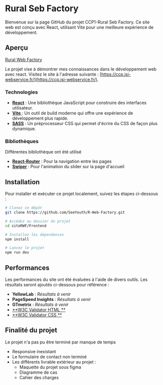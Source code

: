 # Rural Seb Factory

Bienvenue sur la page GitHub du projet CCP1-Rural Seb Factory. Ce site web est conçu avec React, utilisant Vite pour une meilleure expérience de développement.

## Aperçu

[Rural Web Factory](https://ccp.jsi-webservice.fr/)

Le projet vise à démontrer mes connaissances dans le développement web avec react. Visitez le site à l'adresse suivante : [https://ccp.jsi-webservice.fr/](https://ccp.jsi-webservice.fr/).

### Technologies

- [**React**](https://fr.react.dev/) : Une bibliothèque JavaScript pour construire des interfaces utilisateur.
- [**Vite** ](https://vitejs.dev/) : Un outil de build moderne qui offre une expérience de développement plus rapide.
- [**SASS**](https://sass-lang.com/) : Un préprocesseur CSS qui permet d'écrire du CSS de façon plus dynamique.

### Bibliothèques

Différentes bibliothèque ont été utilisé

- [**React-Router**](https://reactrouter.com/en/main) : Pour la navigation entre les pages
- [**Swiper**](https://swiperjs.com/react) : Pour l'animation du slider sur la page d'accueil

## Installation

Pour installer et exécuter ce projet localement, suivez les étapes ci-dessous :

```bash
# Clonez ce dépôt
git clone https://github.com/SeeYouth/R-Web-Factory.git

# Accédez au dossier du projet
cd siteRWF/Frontend

# Installez les dépendances
npm install

# Lancez le projet
npm run dev

```

## Performances

Les performances du site ont été évaluées à l'aide de divers outils. Les résultats seront ajoutés ci-dessous pour référence :

- **YellowLab** : _Résultats à venir_
- **PageSpeed Insights** : _Résultats à venir_
- **GTmetrix** : _Résultats à venir_
- [**W3C Validator HTML **](https://validator.w3.org/nu/?doc=https%3A%2F%2Fccp.jsi-webservice.fr%2F)
- [**W3C Validator CSS **](https://jigsaw.w3.org/css-validator/validator?uri=https%3A%2F%2Fccp.jsi-webservice.fr%2F&profile=css3svg&usermedium=all&warning=1&vextwarning=&lang=fr)

## Finalité du projet

Le projet n'a pas pu être terminé par manque de temps

- Responsive inexistant
- Le formulaire de contact non terminé
- Les différents livrable extérieur au projet :
  - Maquette du projet sous figma
  - Diagramme de cas
  - Cahier des charges
